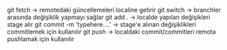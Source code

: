 git fetch -> remotedaki güncellemeleri localine getirir
git switch -> branchler arasında değişiklik yapmayı sağlar
git add . -> localde yapılan değişikleri stage alır
git commit -m 'typehere....' -> stage'e alınan değişiklikleri commitlemek için kullanılır
git push -> localdaki commit/commitleri remota pushlamak için kullanılır
